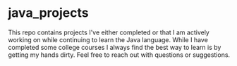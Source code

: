 # java_projects

This repo contains projects I've either completed or that I am actively working on while continuing to learn the Java language. While I have completed some college courses I always find the best way to learn is by getting my hands dirty. Feel free to reach out with questions or suggestions. 
